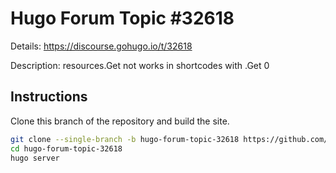 # Hugo Forum Topic #32618

Details: <https://discourse.gohugo.io/t/32618>

Description: resources.Get not works in shortcodes with .Get 0

## Instructions

Clone this branch of the repository and build the site.

```bash
git clone --single-branch -b hugo-forum-topic-32618 https://github.com/jmooring/hugo-testing hugo-forum-topic-32618
cd hugo-forum-topic-32618
hugo server
```
